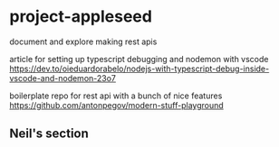 # project-appleseed
document and explore making rest apis


article for setting up typescript debugging and nodemon with vscode
https://dev.to/oieduardorabelo/nodejs-with-typescript-debug-inside-vscode-and-nodemon-23o7

boilerplate repo for rest api with a bunch of nice features
https://github.com/antonpegov/modern-stuff-playground

## Neil's section ##

